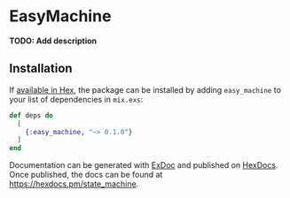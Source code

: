 # EasyMachine

**TODO: Add description**

## Installation

If [available in Hex](https://hex.pm/docs/publish), the package can be installed
by adding `easy_machine` to your list of dependencies in `mix.exs`:

```elixir
def deps do
  [
    {:easy_machine, "~> 0.1.0"}
  ]
end
```

Documentation can be generated with [ExDoc](https://github.com/elixir-lang/ex_doc)
and published on [HexDocs](https://hexdocs.pm). Once published, the docs can
be found at <https://hexdocs.pm/state_machine>.

